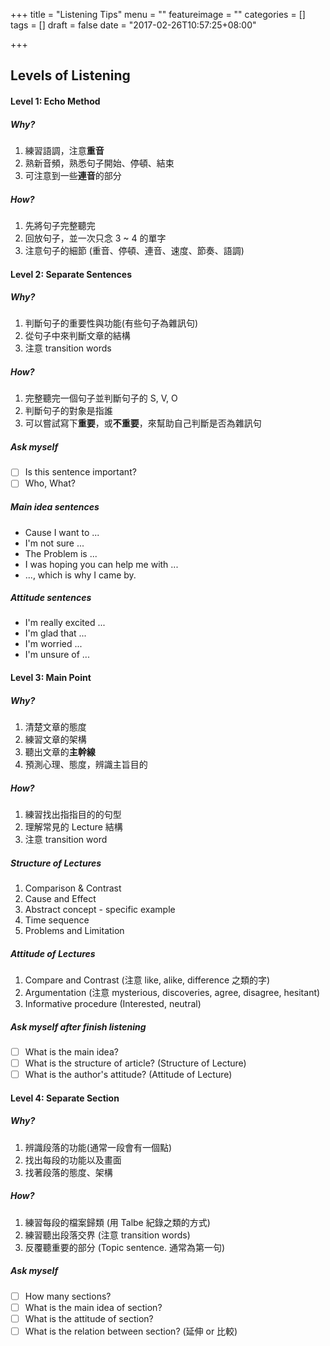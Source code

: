 +++
title = "Listening Tips"
menu = ""
featureimage = ""
categories = []
tags = []
draft = false
date = "2017-02-26T10:57:25+08:00"

+++

<!--more-->

## Levels of Listening

#### Level 1: Echo Method

##### Why?

1. 練習語調，注意**重音**
2. 熟新音頻，熟悉句子開始、停頓、結束
3. 可注意到一些**連音**的部分

##### How?

1. 先將句子完整聽完
2. 回放句子，並一次只念 3 ~ 4 的單字
3. 注意句子的細節 (重音、停頓、連音、速度、節奏、語調)

#### Level 2: Separate Sentences

##### Why?

1. 判斷句子的重要性與功能(有些句子為雜訊句)
2. 從句子中來判斷文章的結構
3. 注意 transition words

##### How?

1. 完整聽完一個句子並判斷句子的 S, V, O
2. 判斷句子的對象是指誰
3. 可以嘗試寫下**重要**，或**不重要**，來幫助自己判斷是否為雜訊句

##### Ask myself

- [ ] Is this sentence important?
- [ ] Who, What?

##### Main idea sentences

* Cause I want to ...
* I'm not sure ...
* The Problem is ...
* I was hoping you can help me with ...
* ..., which is why I came by.


##### Attitude sentences

* I'm really excited ...
* I'm glad that ...
* I'm worried ...
* I'm unsure of ...

#### Level 3: Main Point

##### Why?

1. 清楚文章的態度
2. 練習文章的架構
3. 聽出文章的**主幹線**
4. 預測心理、態度，辨識主旨目的

##### How?

1. 練習找出指指目的的句型
2. 理解常見的 Lecture 結構
3. 注意 transition word


##### Structure of Lectures

1. Comparison & Contrast
2. Cause and Effect
3. Abstract concept - specific example
4. Time sequence
5. Problems and Limitation


##### Attitude of Lectures

1. Compare and Contrast (注意 like, alike, difference 之類的字)
2. Argumentation (注意 mysterious, discoveries, agree, disagree, hesitant)
3. Informative procedure (Interested, neutral) 


##### Ask myself after finish listening

- [ ] What is the main idea?
- [ ] What is the structure of article? (Structure of Lecture)
- [ ] What is the author's attitude? (Attitude of Lecture)

#### Level 4: Separate Section

##### Why?

1. 辨識段落的功能(通常一段會有一個點)
2. 找出每段的功能以及畫面
3. 找著段落的態度、架構

##### How?

1. 練習每段的檔案歸類 (用 Talbe 紀錄之類的方式)
2. 練習聽出段落交界 (注意 transition words)
3. 反覆聽重要的部分 (Topic sentence. 通常為第一句) 

##### Ask myself

- [ ] How many sections?
- [ ] What is the main idea of section? 
- [ ] What is the attitude of section?
- [ ] What is the relation between section? (延伸 or 比較)
